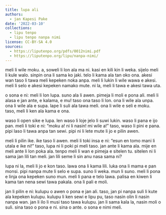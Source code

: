 ```yaml
---
title: lupa ali
authors:
  - jan Kapesi Pake
date: '2022-03-10'
collections:
  - lipu tenpo
  - lipu tenpo nanpa nimi
license: CC-BY-SA 4.0
sources:
  - https://liputenpo.org/pdfs/0012nimi.pdf
  - https://liputenpo.org/lipu/nanpa-nimi/
---
```


meli li wile moku. a, soweli li lon ala ma ni. kasi en kili kin li weka. sijelo meli li kule walo. sinpin ona li sama ko jaki. telo li kama ala tan oko ona. akesi wan taso li tawa meli kepeken noka anpa. meli li lukin li wile wawa e akesi. meli li selo e akesi kepeken namako mute. ni la, meli li tawa e akesi tawa uta.

o sona e ni: meli li lon lupa. suno ala li awen. pimeja li moli e pona ali. meli li alasa e jan ante, e kalama, e mu! taso ona taso li lon. ona li wile ala unpa. ona li wile ala e supa. lape li suli ala tawa meli. ona li wile e seli e moku. taso, meli li ken ala kama e ona.

waso li open sike e lupa. len waso li loje jelo li suwi lukin. waso li pana e ijo pan. meli li toki e ni: “moku a! ni li nasin! mi wile a!” taso, waso li pini e pana. pipi laso li tawa anpa tan sewi. pipi ni li lete mute li jo e pilin awen.

meli li pilin ike. ike taso li awen. meli li toki insa e ni: “esun en tomo mani li utala e ike ni!” taso, lupa ni li poki pi meli taso. jan ante li kama ala. mije en meli ante li lon poka ala. tenpo meli li wan e pimeja e sitelen tu. sitelen ni li sama jan lili tan meli. jan lili seme li sin anu nasa sama ni?

lupa ni la, meli li jo e kon taso. lawa ona li kama lili. luka ona li mama e pan monsi. pipi nanpa mute li selo e supa. suno li weka. mun li suno. meli li pona e linja ona kepeken suno mun. meli li pana e telo lawa. palisa en kiwen li kama tan nena sewi tawa pakala. ona li pali e moli.

jan li pilin e ni: kulupu o awen o pona e jan ali. taso, jan pi nanpa suli li kute ala kepeken kulupu. kulupu li ken sewi e lipu pu, taso nasin olin li nasin nanpa wan. jan li ilo li musi taso tawa kulupu. jan li sama kala la, nasin moli o suli. sina taso o pona e ni. sina o ante. o sona e nimi meli.